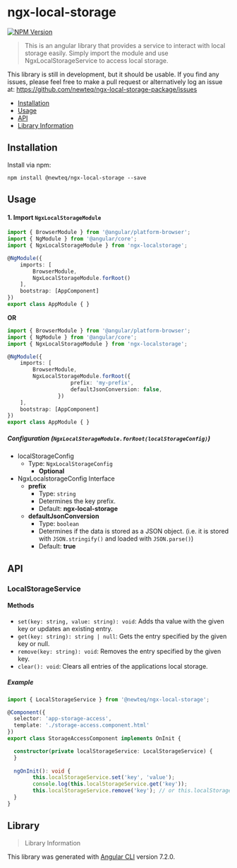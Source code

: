 # ngx-local-storage 

[![NPM Version][npm-image]][npm-url]

> This is an angular library that provides a service to interact with local storage easily.
> Simply import the module and use NgxLocalStorageService to access local storage.

This library is still in development, but it should be usable. If you find any issues, please feel free to make a pull request or alternatively log an issue at: https://github.com/newteq/ngx-local-storage-package/issues

* [Installation](#installation)
* [Usage](#usage)
* [API](#api)
* [Library Information](#library)

## Installation
Install via npm:
```
npm install @newteq/ngx-local-storage --save
```

## Usage

#### 1. Import `NgxLocalStorageModule`

```ts
import { BrowserModule } from '@angular/platform-browser';
import { NgModule } from '@angular/core';
import { NgxLocalStorageModule } from 'ngx-localstorage';

@NgModule({
    imports: [
        BrowserModule,
        NgxLocalStorageModule.forRoot()
    ],
    bootstrap: [AppComponent]
})
export class AppModule { }
```

**OR**

```ts
import { BrowserModule } from '@angular/platform-browser';
import { NgModule } from '@angular/core';
import { NgxLocalStorageModule } from 'ngx-localstorage';

@NgModule({
    imports: [
        BrowserModule,
        NgxLocalStorageModule.forRoot({
					prefix: 'my-prefix',
					defaultJsonConversion: false,
				})
    ],
    bootstrap: [AppComponent]
})
export class AppModule { }
```


##### Configuration (`NgxLocalStorageModule.forRoot(localStorageConfig)`)

* localStorageConfig
  * Type: `NgxLocalStorageConfig`
	* **Optional**
* NgxLocalstorageConfig Interface
  * __prefix__
    * Type: `string`
    * Determines the key prefix.
    * Default: __ngx-local-storage__
  * __defaultJsonConversion__
    * Type: `boolean`
    * Determines if the data is stored as a JSON object. (i.e. it is stored with `JSON.stringify()` and loaded with `JSON.parse()`)
    * Default: __true__
  
## API

### LocalStorageService

#### Methods

- `set(key: string, value: string): void`: Adds tha value with the given key or updates an existing entry.
- `get(key: string): string | null`: Gets the entry specified by the given key or null.
- `remove(key: string): void`: Removes the entry specified by the given key.
- `clear(): void`: Clears all entries of the applications local storage.

##### Example

```ts
import { LocalStorageService } from '@newteq/ngx-local-storage';

@Component({
  selector: 'app-storage-access',
  template: './storage-access.component.html'
})
export class StorageAccessComponent implements OnInit {

  constructor(private localStorageService: LocalStorageService) {
  }
  
  ngOnInit(): void {
		this.localStorageService.set('key', 'value');
		console.log(this.localStorageService.get('key'));
		this.localStorageService.remove('key'); // or this.localStorageService.clear();
  }
}
```

## Library

> Library Information

This library was generated with [Angular CLI](https://github.com/angular/angular-cli) version 7.2.0.

[npm-image]: https://img.shields.io/npm/v/@newteq/ngx-local-storage.svg
[npm-url]: https://npmjs.org/package/@newteq/ngx-local-storage
